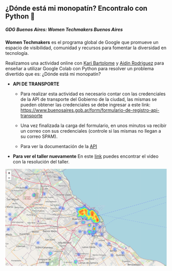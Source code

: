 ## ¿Dónde está mi monopatín? Encontralo con Python 🐍
##### GDG Buenos Aires: Women Techmakers Buenos Aires

**Women Techmakers** es el programa global de Google que promueve un espacio de visibilidad, comunidad y recursos para fomentar la diversidad en tecnología.

Realizamos una actividad online con [Kari Bartolome](https://github.com/karbartolome/) y [Aidin Rodriguez]() para enseñar a utilizar Google Colab con Python para resolver un problema divertido que es: ¿Dónde está mi monopatín?

* **API DE TRANSPORTE**

  * Para realizar esta actividad es necesario contar con las credenciales de la API de transporte del Gobierno de la ciudad, las mismas se pueden obtener las credenciales se debe ingresar a este link:
https://www.buenosaires.gob.ar/form/formulario-de-registro-api-transporte

  * Una vez finalizada la carga del formulario, en unos minutos va recibir un correo con sus credenciales (controle si las mismas no llegan a su correo SPAM).

  * Para ver la documentación de la [API](https://www.buenosaires.gob.ar/desarrollourbano/transporte/apitransporte/api-doc)

* **Para ver el taller nuevamente**
En este [link](https://www.youtube.com/watch?time_continue=326&v=F9enHwvJkZQ&feature=emb_logo) puedes encontrar el video con la resolución del taller.

<img src="https://github.com/karbartolome/workshop_api_transporte_mapas/blob/master/mapa.png"></img>
